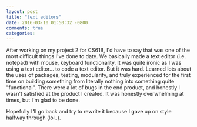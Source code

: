 ```yaml
---
layout: post
title: "text editors"
date: 2016-03-10 01:50:32 -0800
comments: true
categories: 
---
```

After working on my project 2 for CS61B, I'd have to say that was one of the most difficult things I've done to date. We basically made a text editor (i.e. notepad) with mouse, keyboard functionality. It was quite ironic as I was using a text editor... to code a text editor. But it was hard. Learned lots about the uses of packages, testing, modularity, and truly experienced for the first time on building something from literally nothing into something quite "functional". There were a lot of bugs in the end product, and honestly I wasn't satisfied at the product I created. It was honestly overwhelming at times, but I'm glad to be done.

Hopefully I'll go back and try to rewrite it because I gave up on style halfway through (lol..).